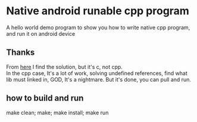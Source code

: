 # Native android runable cpp program
A hello world demo program to show you how to write native cpp program, and run it on android device
## Thanks
  From [here](http://stackoverflow.com/questions/9460251/how-do-i-build-a-native-command-line-executable-to-run-on-android) I find the solution, but it's c, not cpp.  
  In the cpp case, It's a lot of work, solving undefined references, find what lib must linked in, GOD, It's a nightmare. But it's done, you can pull and run.
## how to build and run
  make clean; make; make install; make run
